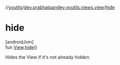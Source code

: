 //[youtils](../../index.md)/[dev.prabhatpandey.youtils.views.view](index.md)/[hide](hide.md)

# hide

[androidJvm]\
fun [View](https://developer.android.com/reference/kotlin/android/view/View.html).[hide](hide.md)()

Hides the View if it's not already hidden.
